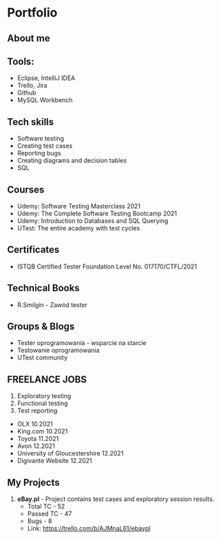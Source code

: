 # Portfolio

## About me

## Tools:

* Eclipse, IntelliJ IDEA
* Trello, Jira
* Github
* MySQL Workbench

## Tech skills

* Software testing
* Creating test cases
* Reporting bugs
* Creating diagrams and decision tables
* SQL

## Courses 

* Udemy: Software Testing Masterclass 2021
* Udemy: The Complete Software Testing Bootcamp 2021
* Udemy: Introduction to Databases and SQL Querying
* UTest: The entire academy with test cycles

## Certificates

* ISTQB Certified Tester Foundation Level No. 017170/CTFL/2021

## Technical Books

* R.Smilgin - Zawód tester

## Groups & Blogs

* Tester oprogramowania - wsparcie na starcie
* Testowanie oprogramowania
* UTest community

## FREELANCE JOBS

  1. Exploratory testing
  2. Functional testing
  3. Test reporting

* OLX 10.2021
* King.com 10.2021
* Toyota 11.2021
* Avon 12.2021
* University of Gloucestershire 12.2021
* Digivante Website 12.2021

## My Projects

1. **eBay.pl** - Project contains test cases and exploratory session results.
   - Total TC - 52
   - Passed TC - 47
   - Bugs - 8
   - Link: https://trello.com/b/AJMnaL61/ebaypl
